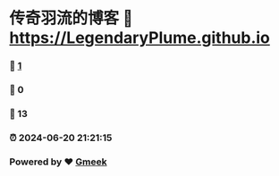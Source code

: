 # 传奇羽流的博客 :link: https://LegendaryPlume.github.io 
### :page_facing_up: [1](https://LegendaryPlume.github.io/tag.html) 
### :speech_balloon: 0 
### :hibiscus: 13 
### :alarm_clock: 2024-06-20 21:21:15 
### Powered by :heart: [Gmeek](https://github.com/Meekdai/Gmeek)
